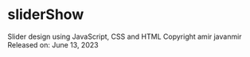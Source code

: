 # sliderShow
Slider design using JavaScript, CSS and HTML
Copyright amir javanmir
Released on: June 13, 2023
